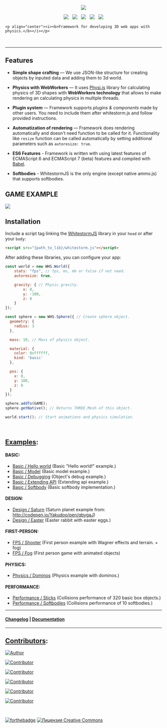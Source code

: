 

<p align="center"><img src="https://raw.githubusercontent.com/WhitestormJS/whitestorm.js/master/media/art/logo/big-inverse-cropped.png"></p>

<p align="center">
    <a href="https://travis-ci.org/WhitestormJS/whitestorm.js" align="center"><img src="https://travis-ci.org/WhitestormJS/whitestorm.js.svg"></a>&nbsp;&nbsp;
    <a href="https://www.npmjs.com/package/whitestormjs"><img src="http://wsbadge.herokuapp.com/npm/v/whitestormjs.svg"></a>&nbsp;&nbsp;          
    <a href="https://github.com/WhitestormJS/whitestorm.js"><img src="http://wsbadge.herokuapp.com/bower/v/whitestormjs.svg"></a>&nbsp;&nbsp;
    <a href="https://whslack.herokuapp.com/"><img src="https://whslack.herokuapp.com/badge.svg"></a>&nbsp;&nbsp;
    <a href="https://gitter.im/WhitestormJS/whitestorm.js?utm_source=badge&utm_medium=badge&utm_campaign=pr-badge&utm_content=badge" alt="Join the chat at https://gitter.im/WhitestormJS/whitestorm.js"><img src="https://badges.gitter.im/Join%20Chat.svg"></a>

    <p align="center"><i><b>Framework for developing 3D web apps with physics.</b></i></p>
</p>

<br>

------

## Features

* **Simple shape crafting** — We use JSON-like structure for creating objects by inputed data and adding them to 3d world.

* **Physics with WebWorkers** — It uses [Physi.js](https://github.com/chandlerprall/Physijs/blob/master/physi.js) library for calculating physics of 3D shapes with **WebWorkers technology** that allows to make rendering an calculating physics in multiple threads.

* **Plugin system** — Framework supports *plugins & components* made by other users. You need to include them after whitestorm.js and follow provided instructions.

* **Automatization of rendering** — Framework does rendering automatically and doesn't need function to be called for it. Functionality like `resize` function can be called automatically by setting additional parameters such as `autoresize: true`.

* **ES6 Features** - Framework is written with using latest features of ECMAScript 6 and ECMAScript 7 (beta) features and compiled with [Babel](https://babeljs.io/).

* **Softbodies** - WhitestormJS is the only engine (except native ammo.js) that supports softbodies. 

## GAME EXAMPLE
<a href="http://192.241.128.187/current/examples/fps/shooter/" target="_blank"><img src="https://raw.githubusercontent.com/WhitestormJS/whitestorm.js/master/media/art/splash.png"></a>

## Installation
Include a script tag linking the [WhitestormJS](https://cdn.jsdelivr.net/whitestormjs/latest/whitestorm.min.js) library in your `head` or after your `body`:

```html
<script src="{path_to_lib}/whitestorm.js"></script>
```

After adding these libraries, you can configure your app:
```javascript
const world = new WHS.World({
    stats: "fps", // fps, ms, mb or false if not need.
    autoresize: true,

    gravity: { // Physic gravity.
        x: 0,
        y: -100,
        z: 0
    }
});

const sphere = new WHS.Sphere({ // Create sphere object.
  geometry: {
    radius: 3
  },

  mass: 10, // Mass of physics object.

  material: {
    color: 0xffffff,
    kind: 'basic'
  },

  pos: {
    x: 0,
    y: 100,
    z: 0
  }
});

sphere.addTo(GAME);
sphere.getNative(); // Returns THREE.Mesh of this object.

world.start(); // Start animations and physics simulation.
```

<br>

## [Examples](http://192.241.128.187/current/examples/):

#### BASIC:
 * [Basic / Hello world](http://192.241.128.187/current/examples/basic/helloworld/)  (Basic "Hello world!" example.)
 * [Basic / Model](http://192.241.128.187/current/examples/basic/model/)  (Basic model example.)
 * [Basic / Debugging](http://192.241.128.187/current/examples/basic/debugging/)  (Object's debug example.)
 * [Basic / Extending API](http://192.241.128.187/current/examples/basic/extending/)  (Extending api example.)
 * [Basic / Softbody](http://192.241.128.187/current/examples/basic/softbody/)  (Basic softbody implementation.)

#### DESIGN:
 * [Design / Saturn](http://192.241.128.187/current/examples/design/saturn/)  (Saturn planet example from: http://codepen.io/Yakudoo/pen/qbygaJ)
 * [Design / Easter](http://192.241.128.187/current/examples/design/easter/)  (Easter rabbit with easter eggs.)

#### FIRST-PERSON:
 * [FPS / Shooter](http://192.241.128.187/current/examples/fps/shooter/)  (First person example with Wagner effects and terrain. + fog)
 * [FPS / Fog](http://192.241.128.187/current/examples/fps/fog/)  (First person game with animated objects)

#### PHYSICS:
 * [Physics / Dominos](http://192.241.128.187/current/examples/physics/domino/)  (Physics example with dominos.)

#### PERFORMANCE:
 * [Performance / Sticks](http://192.241.128.187/current/examples/performance/sticks/)  (Collisions performance of 320 basic box objects.)
 * [Performance / Softbodies](http://192.241.128.187/current/examples/performance/softbodies/)  (Collisions performance of 10 softbodies.)

----

#### [Changelog](https://github.com/WhitestormJS/whitestorm.js/blob/master/CHANGELOG.md) | [Documentation](http://whitestormjs.xyz/)

----

## [Contributors](https://github.com/WhitestormJS/whitestorm.js/graphs/contributors):
[![Author](http://wsbadge.herokuapp.com/badge/Author-Alexander%20Buzin-red.svg)](https://github.com/sasha240100)

[![Contributor](http://wsbadge.herokuapp.com/badge/Contributor-jackdalton-blue.svg)](https://github.com/jackdalton)

[![Contributor](http://wsbadge.herokuapp.com/badge/Contributor-Noctisdark-blue.svg)](https://github.com/noctisdark)

[![Contributor](http://wsbadge.herokuapp.com/badge/Contributor-bdirl-blue.svg)](https://github.com/bdirl)

[![Contributor](http://wsbadge.herokuapp.com/badge/Contributor-preco21-blue.svg)](https://github.com/preco21)

[![Contributor](http://wsbadge.herokuapp.com/badge/Contributor-yeliex-blue.svg)](https://github.com/yeliex)

<br>

[![forthebadge](http://forthebadge.com/images/badges/built-with-love.svg)](https://alexbuzin.me/)   <a rel="license" href="http://creativecommons.org/licenses/by-nc-nd/4.0/"><img alt="Лицензия Creative Commons" style="border-width:0" src="https://i.creativecommons.org/l/by-nc-nd/4.0/88x31.png" /></a>
